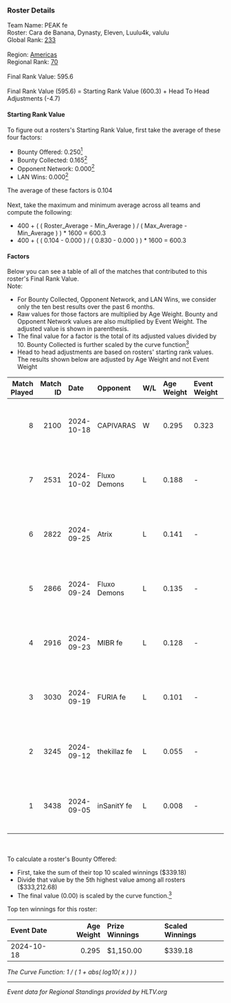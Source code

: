 ### Roster Details<br />
Team Name: PEAK fe<br />
Roster: Cara de Banana, Dynasty, Eleven, Luulu4k, valulu<br />
Global Rank: [233](../../standings_global_2025_03_03.md)<br />
<br />
Region: [Americas]( ../../standings_americas_2025_03_03.md)<br />
Regional Rank: [70]( ../../standings_americas_2025_03_03.md)<br />
<br />
Final Rank Value:  595.6<br />
<br />
Final Rank Value (595.6) = Starting Rank Value (600.3) + Head To Head Adjustments (-4.7)<br />

#### Starting Rank Value<br />
To figure out a rosters's Starting Rank Value, first take the average of these four factors:<br />
- Bounty Offered: 0.250[<sup>1</sup>](#table2)
- Bounty Collected: 0.165[<sup>2</sup>](#table1)
- Opponent Network: 0.000[<sup>2</sup>](#table1)
- LAN Wins: 0.000[<sup>2</sup>](#table1)

The average of these factors is 0.104<br />
<br />
Next, take the maximum and minimum average across all teams and compute the following:<br />
- 400 + ( ( Roster_Average - Min_Average ) / ( Max_Average - Min_Average ) ) * 1600 = 600.3
- 400 + ( ( 0.104 - 0.000 ) / ( 0.830 - 0.000 ) ) * 1600 = 600.3


#### Factors<br />
Below you can see a table of all of the matches that contributed to this roster's Final Rank Value.<br />
Note:<br />

- For Bounty Collected, Opponent Network, and LAN Wins, we consider only the ten best results over the past 6 months.
- Raw values for those factors are multiplied by Age Weight. Bounty and Opponent Network values are also multiplied by Event Weight. The adjusted value is shown in parenthesis.
- The final value for a factor is the total of its adjusted values divided by 10. Bounty Collected is further scaled by the curve function[<sup>3</sup>](#curveFunction)
- Head to head adjustments are based on rosters' starting rank values. The results shown below are adjusted by Age Weight and not Event Weight
<span id="table1"></span><br />


| Match Played | Match ID | Date       | Opponent     | W/L | Age Weight | Event Weight | Bounty Collected | Opponent Network | LAN Wins  | H2H Adj. | Roster                                           |
| -: | -: | :- | :- | :- | :- | :- | :- | :- | :- | -: | :- |
|            8 |     2100 | 2024-10-18 | CAPIVARAS    | W   | 0.295      | 0.323        | 0.001 (0.000)    | 0.000 (0.000)    | 0 (0.000) |     3.61 | Cara de Banana, Dynasty, Eleven, Luulu4k, valulu |
|            7 |     2531 | 2024-10-02 | Fluxo Demons | L   | 0.188      | -            | -                | -                | -         |    -1.78 | Cara de Banana, Dynasty, Eleven, Luulu4k, valulu |
|            6 |     2822 | 2024-09-25 | Atrix        | L   | 0.141      | -            | -                | -                | -         |    -2.08 | Cara de Banana, Dynasty, Eleven, Luulu4k, valulu |
|            5 |     2866 | 2024-09-24 | Fluxo Demons | L   | 0.135      | -            | -                | -                | -         |    -1.32 | Cara de Banana, Dynasty, Eleven, Luulu4k, valulu |
|            4 |     2916 | 2024-09-23 | MIBR fe      | L   | 0.128      | -            | -                | -                | -         |    -1.83 | Cara de Banana, Eleven, Le, Luulu4k, valulu      |
|            3 |     3030 | 2024-09-19 | FURIA fe     | L   | 0.101      | -            | -                | -                | -         |    -0.34 | Cara de Banana, Dynasty, Eleven, Luulu4k, valulu |
|            2 |     3245 | 2024-09-12 | thekillaz fe | L   | 0.055      | -            | -                | -                | -         |    -0.85 | Cara de Banana, Dynasty, Eleven, Luulu4k, valulu |
|            1 |     3438 | 2024-09-05 | inSanitY fe  | L   | 0.008      | -            | -                | -                | -         |    -0.13 | Cara de Banana, Dynasty, Eleven, Luulu4k, valulu |

<br />
<span id="table2"></span><br />
To calculate a roster's Bounty Offered:<br />

- First, take the sum of their top 10 scaled winnings ($339.18)
- Divide that value by the 5th highest value among all rosters ($333,212.68)
- The final value (0.00) is scaled by the curve function.[<sup>3</sup>](#curveFunction)

Top ten winnings for this roster:<br />

| Event Date | Age Weight | Prize Winnings | Scaled Winnings |
| :- | -: | :- | :- |
| 2024-10-18 |      0.295 | $1,150.00      | $339.18         |


<span id="curveFunction"></span>_The Curve Function: 1 / ( 1 + abs( log10( x ) ) )_<br />

---
_Event data for Regional Standings provided by HLTV.org_<br />
